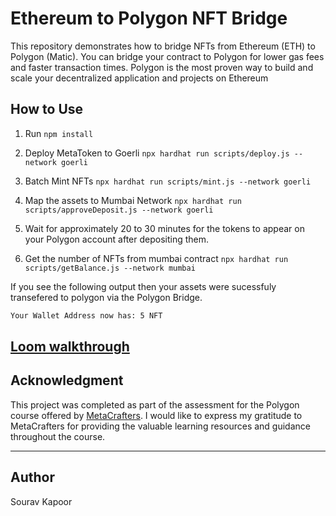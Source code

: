 #  Ethereum to Polygon NFT Bridge 


This repository demonstrates how to bridge NFTs from Ethereum (ETH) to Polygon (Matic). You can bridge your contract to Polygon for lower gas fees and faster transaction times. Polygon is the most proven way to build and scale your decentralized application and projects on Ethereum



## How to Use 

1.  Run `npm install` 

2.  Deploy MetaToken to Goerli `npx hardhat run scripts/deploy.js --network goerli` 

3.  Batch Mint NFTs `npx hardhat run scripts/mint.js --network goerli` 

4.  Map the assets to Mumbai Network `npx hardhat run scripts/approveDeposit.js --network goerli` 

5.  Wait for approximately 20 to 30 minutes for the tokens to appear on your Polygon account after depositing them. 

6.  Get the number of NFTs from mumbai contract `npx hardhat run scripts/getBalance.js --network mumbai`

If you see the following output  then your assets were sucessfuly transefered to polygon via the Polygon Bridge. 
```bash
Your Wallet Address now has: 5 NFT
```
[Loom walkthrough](https://www.loom.com/share/13c6a07901054d7c8fc09f282aed3b6d?sid=d6e43f54-29ab-47da-a30e-9174eb07a07f)
---

## Acknowledgment
This project was completed as part of the assessment for the Polygon course offered by [MetaCrafters](https://www.metacrafters.io/). I would like to express my gratitude to MetaCrafters for providing the valuable learning resources and guidance throughout the course.


---

## Author
Sourav Kapoor
